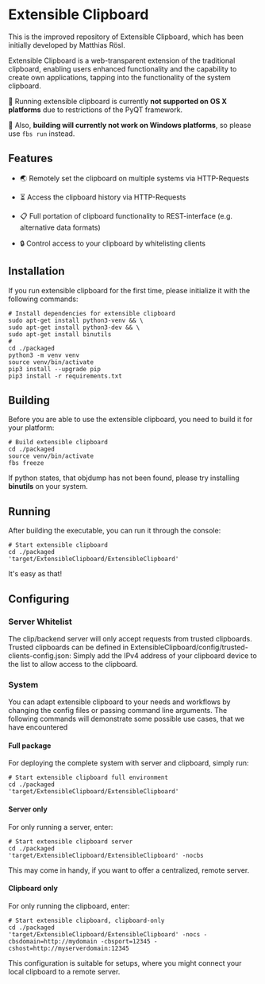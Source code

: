 # Extensible Clipboard
This is the improved repository of Extensible Clipboard, 
which has been initially developed by Matthias Rösl. 

Extensible Clipboard is a web-transparent extension of the
traditional clipboard, enabling users enhanced functionality 
and the capability to create own applications, tapping into 
the functionality of the system clipboard.

🚨 Running extensible clipboard is currently **not supported on OS X platforms** due to 
restrictions of the PyQT framework. 

🚨 Also, **building will currently not work on Windows platforms**, so please use `fbs run` instead.

## Features
- 🌏  Remotely set the clipboard on multiple systems via HTTP-Requests

- ⏳ Access the clipboard history via HTTP-Requests

- 📋 Full portation of clipboard functionality to REST-interface (e.g. alternative data 
formats)

- 🔒 Control access to your clipboard by whitelisting clients

## Installation
If you run extensible clipboard for the first time, please initialize it with the 
following commands:

    # Install dependencies for extensible clipboard
    sudo apt-get install python3-venv && \
    sudo apt-get install python3-dev && \
    sudo apt-get install binutils
    # 
    cd ./packaged
    python3 -m venv venv
    source venv/bin/activate
    pip3 install --upgrade pip
    pip3 install -r requirements.txt
 
    
## Building
Before you are able to use the extensible clipboard, you need to build it for your platform:

    # Build extensible clipboard
    cd ./packaged
    source venv/bin/activate
    fbs freeze

If python states, that objdump has not been found, please try installing **binutils** on your system.
    
## Running 
After building the executable, you can run it through the console:

    # Start extensible clipboard
    cd ./packaged
    'target/ExtensibleClipboard/ExtensibleClipboard'
  
It's easy as that!

## Configuring 


### Server Whitelist
The clip/backend server will only accept requests from trusted clipboards. Trusted clipboards
can be defined in ExtensibleClipboard/config/trusted-clients-config.json: Simply add the
IPv4 address of your clipboard device to the list to allow access to the clipboard.

### System
You can adapt extensible clipboard to your needs and workflows by changing the config files 
or passing command line arguments. The following commands will demonstrate some possible 
use cases, that we have encountered

#### Full package
For deploying the complete system with server and clipboard, simply run:

    # Start extensible clipboard full environment
    cd ./packaged
    'target/ExtensibleClipboard/ExtensibleClipboard'

#### Server only
For only running a server, enter:

    # Start extensible clipboard server
    cd ./packaged
    'target/ExtensibleClipboard/ExtensibleClipboard' -nocbs

This may come in handy, if you want to offer a centralized, remote server.

#### Clipboard only
For only running the clipboard, enter:

    # Start extensible clipboard, clipboard-only
    cd ./packaged
    'target/ExtensibleClipboard/ExtensibleClipboard' -nocs -cbsdomain=http://mydomain -cbsport=12345 -cshost=http://myserverdomain:12345

This configuration is suitable for setups, where you might connect your local 
clipboard to a remote server.


